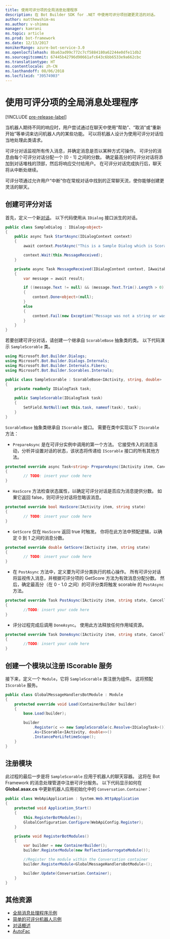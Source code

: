 ```yaml
---
title: 使用可评分项的全局消息处理程序
description: 在 Bot Builder SDK for .NET 中使用可评分项创建更灵活的对话。
author: matthewshim-ms
ms.author: v-shimma
manager: kamrani
ms.topic: article
ms.prod: bot-framework
ms.date: 12/13/2017
monikerRange: azure-bot-service-3.0
ms.openlocfilehash: 8ba63ad99c772c7cf5884180a62244e0dfe11db2
ms.sourcegitcommit: 67445b42796d90661afc643c6bb6533e9a662cbc
ms.translationtype: HT
ms.contentlocale: zh-CN
ms.lasthandoff: 08/06/2018
ms.locfileid: "39574903"
---
```

# <a name="global-message-handlers-using-scorables"></a>使用可评分项的全局消息处理程序

[!INCLUDE [pre-release-label](../includes/pre-release-label-v3.md)]

当机器人期待不同的响应时，用户尝试通过在聊天中使用“帮助”、“取消”或“重新开始”等单词来访问机器人内的某些功能。 可以将机器人设计为使用可评分对话恰当地处理此类请求。

可评分对话监视所有传入消息，并确定消息是否以某种方式可操作。 可评分的消息由每个可评分对话分配一个 [0 - 1] 之间的分数。 确定最高分的可评分对话将添加到对话堆栈的顶部，然后将响应交付给用户。 在可评分对话完成执行后，聊天将从中断处继续。

可评分项通过允许用户“中断”你在常规对话中找到的正常聊天流，使你能够创建更灵活的聊天。

## <a name="create-a-scorable-dialog"></a>创建可评分对话

首先，定义一个新[对话](bot-builder-dotnet-dialogs.md)。 以下代码使用从 `IDialog` 接口派生的对话。

```cs
public class SampleDialog : IDialog<object>
{
    public async Task StartAsync(IDialogContext context)
    {
        await context.PostAsync("This is a Sample Dialog which is Scorable. Reply with anything to return to the prior prior dialog.");

        context.Wait(this.MessageReceived);
    }

    private async Task MessageReceived(IDialogContext context, IAwaitable<IMessageActivity> result)
    {
        var message = await result;

        if ((message.Text != null) && (message.Text.Trim().Length > 0))
        {
            context.Done<object>(null);
        }
        else
        {
            context.Fail(new Exception("Message was not a string or was an empty string."));
        }
    }
}
```
若要创建可评分对话，请创建一个继承自 `ScorableBase` 抽象类的类。 以下代码演示 `SampleScorable` 类。

```cs
using Microsoft.Bot.Builder.Dialogs;
using Microsoft.Bot.Builder.Dialogs.Internals;
using Microsoft.Bot.Builder.Internals.Fibers;
using Microsoft.Bot.Builder.Scorables.Internals;

public class SampleScorable : ScorableBase<IActivity, string, double>
{
    private readonly IDialogTask task;

    public SampleScorable(IDialogTask task)
    {
        SetField.NotNull(out this.task, nameof(task), task);
    }
}
```
`ScorableBase` 抽象类继承自 `IScorable` 接口。 需要在类中实现以下 `IScorable` 方法：

- `PrepareAsync` 是在可评分实例中调用的第一个方法。 它接受传入的消息活动，分析并设置对话的状态，该状态将传递给 `IScorable` 接口的所有其他方法。

```cs
protected override async Task<string> PrepareAsync(IActivity item, CancellationToken token)
{
        // TODO: insert your code here
}
```

- `HasScore` 方法检查状态属性，以确定可评分对话是否应为消息提供分数。 如果它返回 false，则可评分对话将忽略该消息。

```cs
protected override bool HasScore(IActivity item, string state)
{
        // TODO: insert your code here
}
```

- `GetScore` 仅在 `HasScore` 返回 true 时触发。 你将在此方法中预配逻辑，以确定 0 到 1 之间的消息分数。

```cs
protected override double GetScore(IActivity item, string state)
{
        // TODO: insert your code here
}
```
- 在 `PostAsync` 方法中，定义要为可评分类执行的核心操作。 所有可评分对话将监视传入消息，并根据可评分项的 GetScore 方法为有效消息分配分数。 然后，确定最高分（在 0 - 1.0 之间）的可评分类将触发 scorable 的 `PostAsync` 方法。

```cs
protected override Task PostAsync(IActivity item, string state, CancellationToken token)
{
        //TODO: insert your code here
}
```

- 评分过程完成后调用 `DoneAsync`。 使用此方法释放任何作用域资源。

```cs
protected override Task DoneAsync(IActivity item, string state, CancellationToken token)
{
        //TODO: insert your code here
}
```

## <a name="create-a-module-to-register-the-iscorable-service"></a>创建一个模块以注册 IScorable 服务

接下来，定义一个 `Module`，它将 `SampleScorable` 类注册为组件。 这将预配 `IScorable` 服务。

```cs
public class GlobalMessageHandlersBotModule : Module
{
    protected override void Load(ContainerBuilder builder)
    {
        base.Load(builder);

        builder
            .Register(c => new SampleScorable(c.Resolve<IDialogTask>()))
            .As<IScorable<IActivity, double>>()
            .InstancePerLifetimeScope();
    }
}
```
## <a name="register-the-module"></a>注册模块  

此过程的最后一步是将 `SampleScorable` 应用于机器人的聊天容器。 这将在 Bot Framework 的消息处理管道中注册可评分服务。 以下代码显示如何在 **Global.asax.cs** 中更新机器人应用初始化中的 `Conversation.Container`：

```cs
public class WebApiApplication : System.Web.HttpApplication
{
    protected void Application_Start()
    {
        this.RegisterBotModules();
        GlobalConfiguration.Configure(WebApiConfig.Register);
    }

    private void RegisterBotModules()
    {
        var builder = new ContainerBuilder();
        builder.RegisterModule(new ReflectionSurrogateModule());

        //Register the module within the Conversation container
        builder.RegisterModule<GlobalMessageHandlersBotModule>();

        builder.Update(Conversation.Container);
    }
}
```

## <a name="additional-resources"></a>其他资源
* [全局消息处理程序示例](https://github.com/Microsoft/BotBuilder-Samples/tree/master/CSharp/core-GlobalMessageHandlers)
* [简单的可评分机器人示例](https://github.com/Microsoft/BotFramework-Samples/tree/master/blog-samples/CSharp/ScorableBotSample)
* [对话概述](bot-builder-dotnet-dialogs.md)
* [AutoFac](https://autofac.org/)
